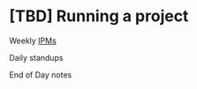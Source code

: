 # \[TBD\] Running a project

Weekly [IPMs](https://app.gitbook.com/@nilenso/s/playbook/~/edit/drafts/-LlFq1i6lHyDDEoI2TlD/process/project-management/iteration-planning-meetings-ipms)

Daily standups

End of Day notes

